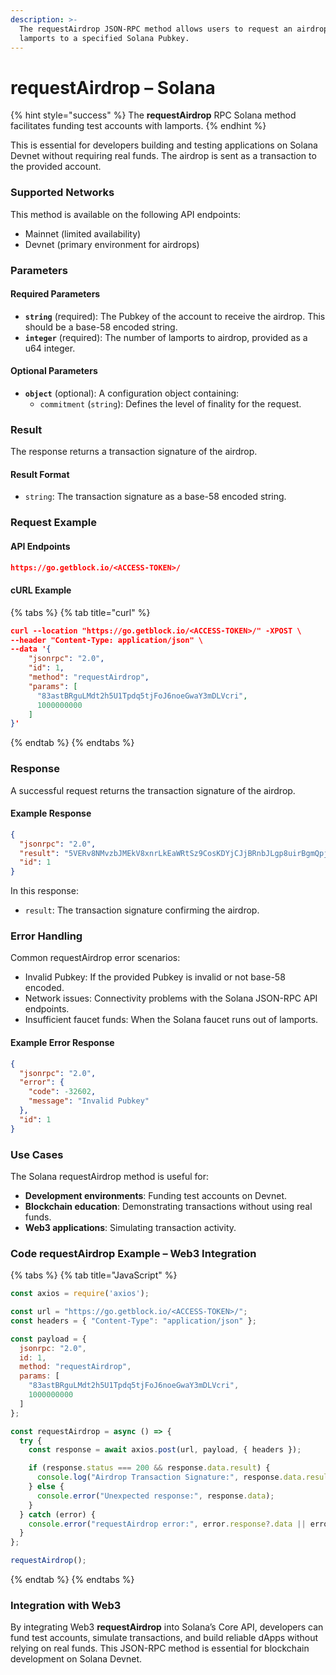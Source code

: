 ```yaml
---
description: >-
  The requestAirdrop JSON-RPC method allows users to request an airdrop of
  lamports to a specified Solana Pubkey.
---
```


# requestAirdrop – Solana

{% hint style="success" %}
The **requestAirdrop** RPC Solana method facilitates funding test accounts with lamports.&#x20;
{% endhint %}

This is essential for developers building and testing applications on Solana Devnet without requiring real funds. The airdrop is sent as a transaction to the provided account.

### Supported Networks

This method is available on the following API endpoints:

* Mainnet (limited availability)
* Devnet (primary environment for airdrops)

### Parameters

#### Required Parameters

* **`string`** (required): The Pubkey of the account to receive the airdrop. This should be a base-58 encoded string.
* **`integer`** (required): The number of lamports to airdrop, provided as a u64 integer.

#### Optional Parameters

* **`object`** (optional): A configuration object containing:
  * `commitment` (`string`): Defines the level of finality for the request.

### Result

The response returns a transaction signature of the airdrop.

#### Result Format

* `string`: The transaction signature as a base-58 encoded string.

### Request Example

#### API Endpoints

```json
https://go.getblock.io/<ACCESS-TOKEN>/
```

#### cURL Example

{% tabs %}
{% tab title="curl" %}
```json
curl --location "https://go.getblock.io/<ACCESS-TOKEN>/" -XPOST \
--header "Content-Type: application/json" \
--data '{
    "jsonrpc": "2.0",
    "id": 1,
    "method": "requestAirdrop",
    "params": [
      "83astBRguLMdt2h5U1Tpdq5tjFoJ6noeGwaY3mDLVcri",
      1000000000
    ]
}'
```
{% endtab %}
{% endtabs %}

### Response

A successful request returns the transaction signature of the airdrop.

#### Example Response

```json
{
  "jsonrpc": "2.0",
  "result": "5VERv8NMvzbJMEkV8xnrLkEaWRtSz9CosKDYjCJjBRnbJLgp8uirBgmQpjKhoR4tjF3ZpRzrFmBV6UjKdiSZkQUW",
  "id": 1
}
```

In this response:

* `result`: The transaction signature confirming the airdrop.

### Error Handling

Common requestAirdrop error scenarios:

* Invalid Pubkey: If the provided Pubkey is invalid or not base-58 encoded.
* Network issues: Connectivity problems with the Solana JSON-RPC API endpoints.
* Insufficient faucet funds: When the Solana faucet runs out of lamports.

#### Example Error Response

```json
{
  "jsonrpc": "2.0",
  "error": {
    "code": -32602,
    "message": "Invalid Pubkey"
  },
  "id": 1
}
```

### Use Cases

The Solana requestAirdrop method is useful for:

* **Development environments**: Funding test accounts on Devnet.
* **Blockchain education**: Demonstrating transactions without using real funds.
* **Web3 applications**: Simulating transaction activity.

### Code requestAirdrop Example – Web3 Integration

{% tabs %}
{% tab title="JavaScript" %}
```javascript
const axios = require('axios');

const url = "https://go.getblock.io/<ACCESS-TOKEN>/";
const headers = { "Content-Type": "application/json" };

const payload = {
  jsonrpc: "2.0",
  id: 1,
  method: "requestAirdrop",
  params: [
    "83astBRguLMdt2h5U1Tpdq5tjFoJ6noeGwaY3mDLVcri",
    1000000000
  ]
};

const requestAirdrop = async () => {
  try {
    const response = await axios.post(url, payload, { headers });

    if (response.status === 200 && response.data.result) {
      console.log("Airdrop Transaction Signature:", response.data.result);
    } else {
      console.error("Unexpected response:", response.data);
    }
  } catch (error) {
    console.error("requestAirdrop error:", error.response?.data || error.message);
  }
};

requestAirdrop();
```
{% endtab %}
{% endtabs %}

### Integration with Web3

By integrating Web3 **requestAirdrop** into Solana’s Core API, developers can fund test accounts, simulate transactions, and build reliable dApps without relying on real funds. This JSON-RPC method is essential for blockchain development on Solana Devnet.
